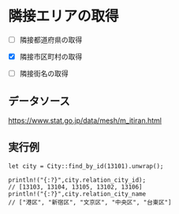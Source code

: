 # 隣接エリアの取得
-[ ] 隣接都道府県の取得
-[x] 隣接市区町村の取得
-[ ] 隣接街名の取得


## データソース
https://www.stat.go.jp/data/mesh/m_itiran.html

## 実行例

```
let city = City::find_by_id(13101).unwrap();

println!("{:?}",city.relation_city_id);
// [13103, 13104, 13105, 13102, 13106]
println!("{:?}",city.relation_city_name
// ["港区", "新宿区", "文京区", "中央区", "台東区"]
```